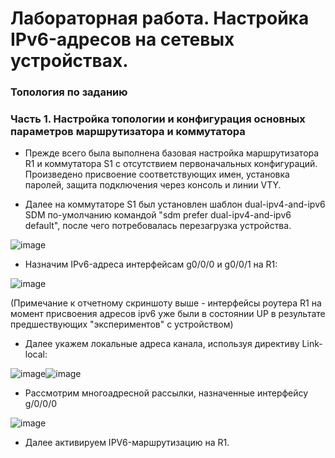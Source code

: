 # Лабораторная работа. Настройка IPv6-адресов на сетевых устройствах.

### Топология по заданию

### Часть 1. Настройка топологии и конфигурация основных параметров маршрутизатора и коммутатора

- Прежде всего была выполнена базовая настройка маршрутизатора R1 и коммутатора S1 с отсутствием первоначальных конфигураций. Произведено присвоение соответствующих имен, установка паролей, защита подключения через консоль и линии VTY.

- Далее на коммутаторе S1 был установлен шаблон dual-ipv4-and-ipv6 SDM по-умолчанию командой "sdm prefer dual-ipv4-and-ipv6 default", после чего потребовалась перезагрузка устройства.

![image](https://user-images.githubusercontent.com/89464074/175008776-caba234a-e0db-4514-9ed6-ab86816d4098.png)

- Назначим IPv6-адреса интерфейсам g0/0/0 и g0/0/1 на R1:

![image](https://user-images.githubusercontent.com/89464074/175016311-1b5b6588-b846-4777-b0ce-3a3281b9e882.png)

(Примечание к отчетному скриншоту выше - интерфейсы роутера R1 на момент присвоения адресов ipv6 уже были в состоянии UP в результате предшествующих "экспериментов" с устройством)

- Далее укажем локальные адреса канала, используя директиву Link-local:

![image](https://user-images.githubusercontent.com/89464074/175018839-9e671c24-851b-4e3b-9ea4-b7df9604ae57.png)![image](https://user-images.githubusercontent.com/89464074/175018884-7df8f685-fc40-4ea0-933e-3355ea8cc26e.png)

- Рассмотрим многоадресной рассылки, назначенные интерфейсу g/0/0/0

![image](https://user-images.githubusercontent.com/89464074/175020288-0e001cf7-0195-4cbc-b3e2-c9d2f7f9b919.png)


- Далее активируем IPV6-маршрутизацию на R1. 



